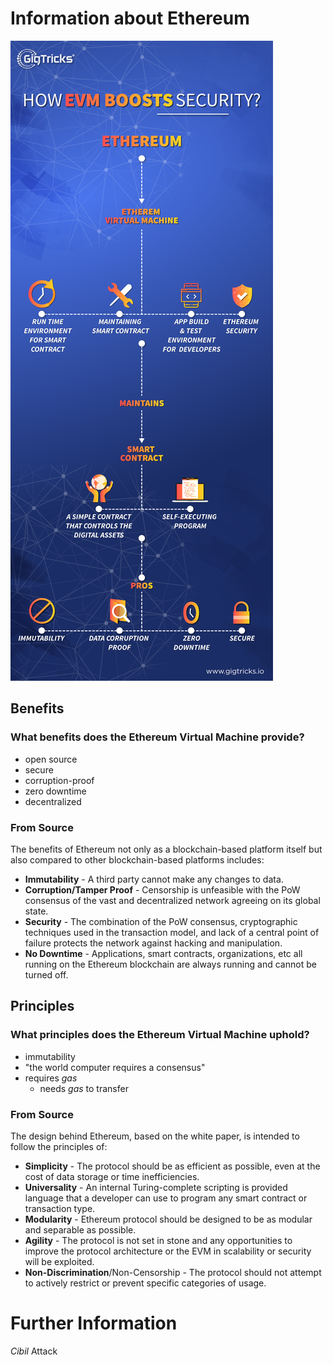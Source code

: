 # Information about Ethereum
![infographic](./image01.png)

## Benefits
### What **benefits** does the Ethereum Virtual Machine provide?
- open source
- secure
- corruption-proof
- zero downtime
- decentralized

### From Source
The benefits of Ethereum not only as a blockchain-based platform itself but also compared to other blockchain-based platforms includes:
- **Immutability** - A third party cannot make any changes to data.
- **Corruption/Tamper Proof** - Censorship is unfeasible with the PoW consensus of the vast and decentralized network agreeing on its global state.
- **Security** - The combination of the PoW consensus, cryptographic techniques used in the transaction model, and lack of a central point of failure protects the network against hacking and manipulation.
- **No Downtime** - Applications, smart contracts, organizations, etc all running on the Ethereum blockchain are always running and cannot be turned off.


## Principles
### What **principles** does the Ethereum Virtual Machine uphold?
- immutability
- "the world computer requires a consensus"
- requires *gas*
	- needs *gas* to transfer

### From Source
The design behind Ethereum, based on the white paper, is intended to follow the principles of:
- **Simplicity** - The protocol should be as efficient as possible, even at the cost of data storage or time inefficiencies.
- **Universality** - An internal Turing-complete scripting is provided language that a developer can use to program any smart contract or transaction type.
- **Modularity** - Ethereum protocol should be designed to be as modular and separable as possible.
- **Agility** - The protocol is not set in stone and any opportunities to improve the protocol architecture or the EVM in scalability or security will be exploited.
- **Non-Discrimination**/Non-Censorship - The protocol should not attempt to actively restrict or prevent specific categories of usage.

# Further Information
*Cibil* Attack
